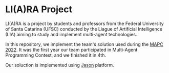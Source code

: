# LI(A)RA Project

LI(A)RA is a project by students and professors from the Federal University of Santa Catarina (UFSC) conducted by the Liague of Artificial Intelligence (LIA) aiming to study and implement multi-agent technologies.

In this repository, we implement the team's solution used during the [MAPC 2022](https://multiagentcontest.org/). 
It was the first year our team participated in Multi-Agent Programming Contest, and we finished it in 4th. 

Our soluction is implemented using [Jason](https://jason.sourceforge.net/) platform.  
